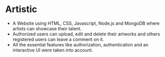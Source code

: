 # Artistic
* A Website using HTML, CSS, Javascript, Node.js and MongoDB where artists can showcase their talent.
* Authorized users can upload, edit and delete their artworks and others registered users can leave a comment on it. 
* All the essential features like authorization, authentication and an interactive UI were taken into account.
